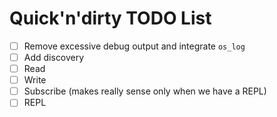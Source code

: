 # Quick'n'dirty TODO List

- [ ] Remove excessive debug output and integrate `os_log`
- [ ] Add discovery
- [ ] Read
- [ ] Write
- [ ] Subscribe (makes really sense only when we have a REPL)
- [ ] REPL
